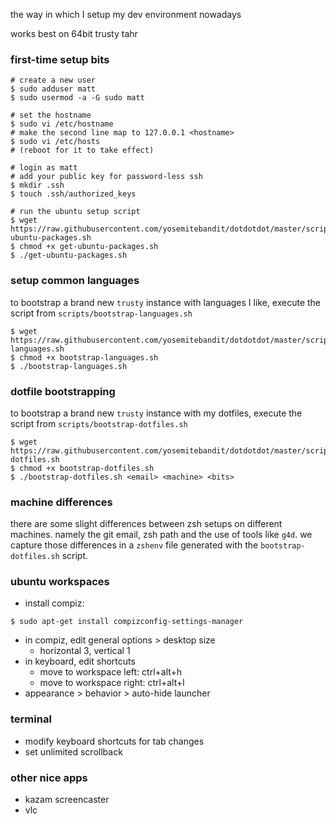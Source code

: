 the way in which I setup my dev environment nowadays

works best on 64bit trusty tahr


### first-time setup bits

```shell
# create a new user
$ sudo adduser matt
$ sudo usermod -a -G sudo matt

# set the hostname
$ sudo vi /etc/hostname
# make the second line map to 127.0.0.1 <hostname>
$ sudo vi /etc/hosts
# (reboot for it to take effect)

# login as matt
# add your public key for password-less ssh
$ mkdir .ssh
$ touch .ssh/authorized_keys

# run the ubuntu setup script
$ wget https://raw.githubusercontent.com/yosemitebandit/dotdotdot/master/scripts/get-ubuntu-packages.sh
$ chmod +x get-ubuntu-packages.sh
$ ./get-ubuntu-packages.sh
```


### setup common languages
to bootstrap a brand new `trusty` instance with languages I like,
execute the script from `scripts/bootstrap-languages.sh`

    $ wget https://raw.githubusercontent.com/yosemitebandit/dotdotdot/master/scripts/bootstrap-languages.sh
    $ chmod +x bootstrap-languages.sh
    $ ./bootstrap-languages.sh


### dotfile bootstrapping
to bootstrap a brand new `trusty` instance with my dotfiles,
execute the script from `scripts/bootstrap-dotfiles.sh`

    $ wget https://raw.githubusercontent.com/yosemitebandit/dotdotdot/master/scripts/bootstrap-dotfiles.sh
    $ chmod +x bootstrap-dotfiles.sh
    $ ./bootstrap-dotfiles.sh <email> <machine> <bits>


### machine differences
there are some slight differences between zsh setups on different machines.
namely the git email, zsh path and the use of tools like `g4d`.
we capture those differences in a `zshenv` file generated with the `bootstrap-dotfiles.sh` script.


### ubuntu workspaces
* install compiz:

```shell
$ sudo apt-get install compizconfig-settings-manager
```

* in compiz, edit general options > desktop size
  * horizontal 3, vertical 1
* in keyboard, edit shortcuts
  * move to workspace left: ctrl+alt+h
  * move to workspace right: ctrl+alt+l
* appearance > behavior > auto-hide launcher


### terminal
* modify keyboard shortcuts for tab changes
* set unlimited scrollback


### other nice apps
* kazam screencaster
* vlc
